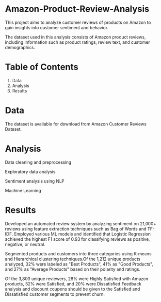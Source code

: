 # Amazon-Product-Review-Analysis
This project aims to analyze customer reviews of products on Amazon to gain insights into customer sentiment and behavior. 

The dataset used in this analysis consists of Amazon product reviews, including information such as product ratings, review text, and customer demographics.
# Table of Contents

1. Data
2. Analysis
3. Results


# Data

 The dataset is available for download from Amazon Customer Reviews Dataset.

# Analysis

Data cleaning and preprocessing

Exploratory data analysis

Sentiment analysis using NLP

Machine Learning

# Results

Developed an automated review system by analyzing sentiment on 21,000+ reviews using feature extraction techniques such as Bag of Words and TF-IDF. Employed various ML models and identified that Logistic Regression achieved the highest F1 score of 0.93 for classifying reviews as positive, negative, or neutral. 

Segmented products and customers into three categories using K-means and Hierarchical clustering techniques.Of the 1,212 unique products analyzed, 32% were labeled as "Best Products", 41% as "Good Products", and 27% as "Average Products" based on their polarity and ratings.

Of the 3,803 unique reviewers, 28% were Highly Satisfied with Amazon products, 52% were Satisfied, and 20% were Dissatisfied.Feedback analysis and discount coupons should be given to the Satisfied and Dissatisfied customer segments to prevent churn.

